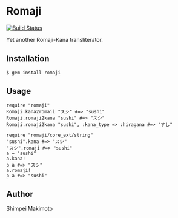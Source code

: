 # Romaji

[![Build Status](https://secure.travis-ci.org/makimoto/romaji.png?branch=master)](http://travis-ci.org/makimoto/romaji)

Yet another Romaji-Kana transliterator.

## Installation

    $ gem install romaji

## Usage
    require "romaji"
    Romaji.kana2romaji "スシ" #=> "sushi"
    Romaji.romaji2kana "sushi" #=> "スシ"
    Romaji.romaji2kana "sushi", :kana_type => :hiragana #=> "すし"

    require "romaji/core_ext/string"
    "sushi".kana #=> "スシ"
    "スシ".romaji #=> "sushi"
    a = "sushi"
    a.kana!
    p a #=> "スシ"
    a.romaji!
    p a #=> "sushi"


## Author

Shimpei Makimoto
